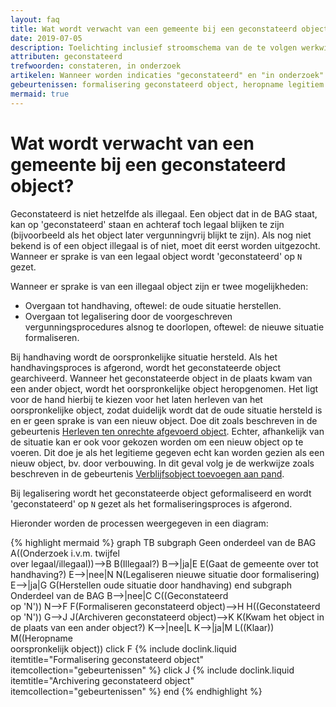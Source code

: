 ```yaml
---
layout: faq
title: Wat wordt verwacht van een gemeente bij een geconstateerd object?
date: 2019-07-05
description: Toelichting inclusief stroomschema van de te volgen werkwijze bij een geconstateerd object.
attributen: geconstateerd
trefwoorden: constateren, in onderzoek
artikelen: Wanneer worden indicaties "geconstateerd" en "in onderzoek" gebruikt in de BAG?
gebeurtenissen: formalisering geconstateerd object, heropname legitiem gegeven, archivering bestaand object na constatering, archivering geconstateerd object
mermaid: true
---
```


# Wat wordt verwacht van een gemeente bij een geconstateerd object?

Geconstateerd is niet hetzelfde als illegaal. Een object dat in de BAG staat, kan op 'geconstateerd' staan en achteraf toch legaal blijken te zijn (bijvoorbeeld als het object later vergunningvrij blijkt te zijn). Als nog niet bekend is of een object illegaal is of niet, moet dit eerst worden uitgezocht. Wanneer er sprake is van een legaal object wordt 'geconstateerd' op `N` gezet.

Wanneer er sprake is van een illegaal object zijn er twee mogelijkheden:
- Overgaan tot handhaving, oftewel: de oude situatie herstellen.
- Overgaan tot legalisering door de voorgeschreven vergunningsprocedures alsnog te doorlopen, oftewel: de nieuwe situatie formaliseren.

Bij handhaving wordt de oorspronkelijke situatie hersteld. Als het handhavingsproces is afgerond, wordt het geconstateerde object gearchiveerd. Wanneer het geconstateerde object in de plaats kwam van een ander object, wordt het oorspronkelijke object heropgenomen.
Het ligt voor de hand hierbij te kiezen voor het laten herleven van het oorspronkelijke object, zodat duidelijk wordt dat de oude situatie hersteld is en er geen sprake is van een nieuw object. Doe dit zoals beschreven in de gebeurtenis [Herleven ten onrechte afgevoerd object]({{-site.baseurl-}}/gebeurtenissen/herleven-ten-onrechte-afgevoerd-object).
Echter, afhankelijk van de situatie kan er ook voor gekozen worden om een nieuw object op te voeren. Dit doe je als het legitieme gegeven echt kan worden gezien als een nieuw object, bv. door verbouwing. In dit geval volg je de werkwijze zoals beschreven in de gebeurtenis [Verblijfsobject toevoegen aan pand]({{-site.baseurl-}}/gebeurtenissen/verblijfsobject-toevoegen-aan-pand).

Bij legalisering wordt het geconstateerde object geformaliseerd en wordt 'geconstateerd' op `N` gezet als het formaliseringsproces is afgerond.

Hieronder worden de processen weergegeven in een diagram:

{% highlight mermaid %}
graph TB
  subgraph Geen onderdeel van de BAG
    A((Onderzoek i.v.m. twijfel<br/>over legaal/illegaal))-->B
    B(Illegaal?)
    B-->|ja|E
    E(Gaat de gemeente over tot handhaving?)
    E-->|nee|N
    N(Legaliseren nieuwe situatie door formalisering)
    E-->|ja|G
    G(Herstellen oude situatie door handhaving)
   end
   subgraph Onderdeel van de BAG
    B-->|nee|C
    C((Geconstateerd<br/>op 'N'))
    N-->F
    F(Formaliseren geconstateerd object)-->H
    H((Geconstateerd<br/>op 'N'))
    G-->J
    J(Archiveren geconstateerd object)-->K
    K(Kwam het object in de plaats van een ander object?)
    K-->|nee|L
    K-->|ja|M
    L((Klaar))
    M((Heropname<br/>oorspronkelijk object))
    click F {% include doclink.liquid itemtitle="Formalisering geconstateerd object" itemcollection="gebeurtenissen" %}
    click J {% include doclink.liquid itemtitle="Archivering geconstateerd object" itemcollection="gebeurtenissen" %}
  end
{% endhighlight %}
